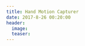 ```yaml
---
title: Hand Motion Capturer
date: 2017-8-26 00:20:00
header:
  image: 
  teaser: 
---
```

<meta http-equiv="refresh" content="0;url=https://min-sheng.github.io/Hand-Motion-Capturer/" />

